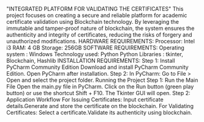 "INTEGRATED PLATFORM FOR VALIDATING THE CERTIFICATES"
This project focuses on creating a secure and reliable platform for academic certificate validation using Blockchain technology. By leveraging the immutable and tamper-proof nature of blockchain, the system ensures the authenticity and integrity of certificates, reducing the risks of forgery and unauthorized modifications.
HARDWARE REQUIREMENTS:
Processor: Intel i3
RAM: 4 GB
Storage: 256GB
SOFTWARE REQUIREMENTS:
Operating system : Windows 
Technology used: Python
Python Libraries : tkinter, Blockchain, Hashlib 
INSTALLATION REQUIREMENTS:
Step 1: Install PyCharm Community Edition
Download and install PyCharm Community Edition.
Open PyCharm after installation.
Step 2: In PyCharm:
Go to File > Open and select the project folder.
Running the Project
Step 1: Run the Main File
Open the main.py file in PyCharm.
Click on the Run button (green play button) or use the shortcut Shift + F10.
The Tkinter GUI will open.
Step 2: Application Workflow
For Issuing Certificates:
Input certificate details.Generate and store the certificate on the blockchain.
For Validating Certificates:
Select a certificate.Validate its authenticity using blockchain.

